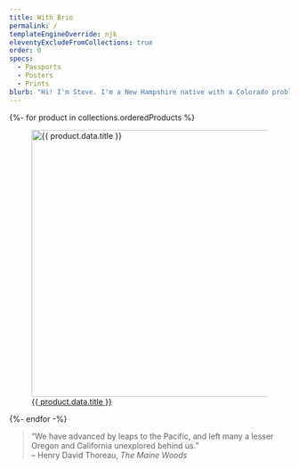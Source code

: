 ```yaml
---
title: With Brio
permalink: /
templateEngineOverride: njk
eleventyExcludeFromCollections: true
order: 0
specs:
  - Passports
  - Posters
  - Prints
blurb: "Hi! I'm Steve. I'm a New Hampshire native with a Colorado problem. I work in print and on the web. I sift through maps and tables looking for compelling stories in data. My sister, Kate, and I bring to life products that encourage kids and adults to get outdoors."
---
```


<div class="page-section page-section--compact-top">
  <div class="container-fluid container-fluid--maxwidth">
    <div class="row justify-content-center">
      {%- for product in collections.orderedProducts %}
      <div class="col-md-6 col-xl-4 showcase">
        <a href="{{ product.url | url }}" class="showcase__link">
          <figure class="showcase__img">
            <img src="{{ site.cloudinary_url }}f_auto/t_product_thumb/f_auto/{{ product.fileSlug }}-cover" class="img-fluid" width="720" height="480" loading="lazy" alt="{{ product.data.title }}">
            <figcaption class="pt-2 text-left">
              {{ product.data.title }}
            </figcaption>
          </figure>
        </a>
      </div>
      {%- endfor -%}
    </div>
  </div>
</div>

<div class="page-section page-section--compact-top">
  <div class="container">
    <blockquote class="blockquote">
      <div class="blockquote__quote">
        &ldquo;We have advanced by leaps to the Pacific, and left many a lesser Oregon and California unexplored behind us.&rdquo;
      </div>
      <footer class="blockquote__footer">
        &ndash; Henry David Thoreau, <cite>The Maine Woods</cite>
      </footer>
    </blockquote>
  </div>
</div>

